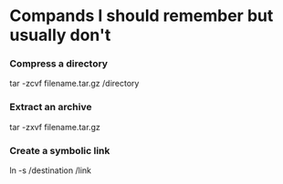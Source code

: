 # Compands I should remember but usually don't

### Compress a directory

tar -zcvf filename.tar.gz /directory

### Extract an archive
tar -zxvf filename.tar.gz

### Create a symbolic link
ln -s /destination /link
